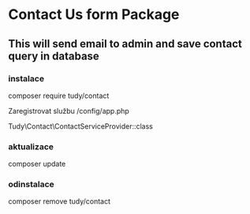 # Contact Us form Package
## This will send email to admin and save contact query in database

### instalace
composer require tudy/contact

Zaregistrovat službu /config/app.php

Tudy\Contact\ContactServiceProvider::class

### aktualizace
composer update

### odinstalace
composer remove tudy/contact 